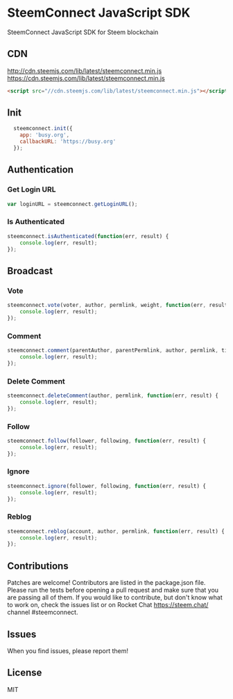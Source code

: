 # SteemConnect JavaScript SDK
SteemConnect JavaScript SDK for Steem blockchain

## CDN 
http://cdn.steemjs.com/lib/latest/steemconnect.min.js<br/>
https://cdn.steemjs.com/lib/latest/steemconnect.min.js<br/>
```html 
<script src="//cdn.steemjs.com/lib/latest/steemconnect.min.js"></script>
```

## Init
```js 
  steemconnect.init({
    app: 'busy.org',
    callbackURL: 'https://busy.org'
  });
```

## Authentication
### Get Login URL
```js 
var loginURL = steemconnect.getLoginURL();
```
### Is Authenticated
```js 
steemconnect.isAuthenticated(function(err, result) {
	console.log(err, result);
});
```

## Broadcast
### Vote
```js
steemconnect.vote(voter, author, permlink, weight, function(err, result) {
	console.log(err, result);
});
```
### Comment
```js
steemconnect.comment(parentAuthor, parentPermlink, author, permlink, title, body, jsonMetadata, function(err, result) {
	console.log(err, result);
});
```
### Delete Comment
```js
steemconnect.deleteComment(author, permlink, function(err, result) {
	console.log(err, result);
});
```
### Follow
```js
steemconnect.follow(follower, following, function(err, result) {
	console.log(err, result);
});
```
### Ignore
```js
steemconnect.ignore(follower, following, function(err, result) {
	console.log(err, result);
});
```
### Reblog
```js
steemconnect.reblog(account, author, permlink, function(err, result) {
	console.log(err, result);
});
```

## Contributions
Patches are welcome! Contributors are listed in the package.json file. Please run the tests before opening a pull request and make sure that you are passing all of them. If you would like to contribute, but don't know what to work on, check the issues list or on Rocket Chat https://steem.chat/ channel #steemconnect.

## Issues
When you find issues, please report them!

## License
MIT